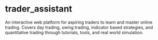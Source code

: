 # trader_assistant
An interactive web platform for aspiring traders to learn and master online trading. Covers day trading, swing trading, indicator based strategies, and quantitative trading through tutorials, tools, and real world simulation.
